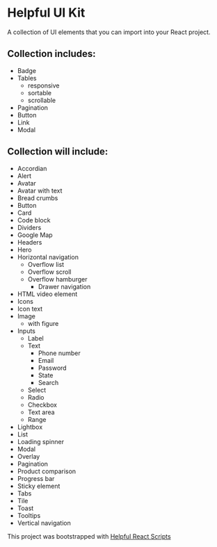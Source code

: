 # Helpful UI Kit

A collection of UI elements that you can import into your React project.

## Collection includes:
- Badge
- Tables
  - responsive
  - sortable
  - scrollable
- Pagination
- Button
- Link
- Modal


## Collection will include:
- Accordian
- Alert
- Avatar
- Avatar with text
- Bread crumbs
- Button
- Card
- Code block
- Dividers
- Google Map
- Headers
- Hero
- Horizontal navigation
  - Overflow list
  - Overflow scroll
  - Overflow hamburger
    - Drawer navigation
- HTML video element
- Icons
- Icon text
- Image
  - with figure
- Inputs
  - Label
  - Text
    - Phone number
    - Email
    - Password
    - State
    - Search
  - Select
  - Radio
  - Checkbox
  - Text area
  - Range
- Lightbox
- List
- Loading spinner
- Modal
- Overlay
- Pagination
- Product comparison
- Progress bar
- Sticky element
- Tabs
- Tile
- Toast
- Tooltips
- Vertical navigation

This project was bootstrapped with [Helpful React Scripts](https://github.com/helpfulhuman/helpful-react-scripts)
